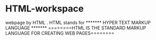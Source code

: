 # HTML-workspace
webpage by HTML . 
             HTML stands for     ******* HYPER TEXT MARKUP LANGUAGE *******
========HTML IS THE STANDARD MARKUP LANGUAGE FOR CREATING WEB PAGES========

